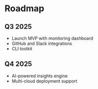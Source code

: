 # Roadmap

## Q3 2025
- Launch MVP with monitoring dashboard
- GitHub and Slack integrations
- CLI toolkit

## Q4 2025
- AI-powered insights engine
- Multi-cloud deployment support